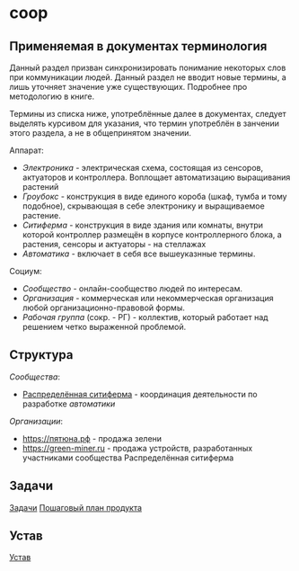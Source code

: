 # coop

## Применяемая в документах терминология

Данный раздел призван синхронизировать понимание некоторых слов при коммуникации людей. Данный раздел не вводит новые термины, а лишь уточняет значение уже существующих. Подробнее про методологию в книге.

Термины из списка ниже, употреблённые далее в документах, следует выделять курсивом для указания, что термин употреблён в занчении этого раздела, а не в общепринятом значении. 

Аппарат:
- *Электроника* - электрическая схема, состоящая из сенсоров, актуаторов и контроллера. Воплощает автоматизацию выращивания растений
- *Гроубокс* - конструкция в виде единого короба (шкаф, тумба и тому подобное), скрывающая в себе электронику и выращиваемое растение.
- *Ситиферма* - конструкция в виде здания или комнаты, внутри которой контроллер размещён в корпусе контроллерного блока, а растения, сенсоры и актуаторы - на стеллажах
- *Автоматика* - включает в себя все вышеуказнные термины.

Социум:
- *Сообщество* - онлайн-сообщество людей по интересам.
- *Организация* - коммерческая или некоммерческая организация любой организационно-правовой формы.
- *Рабочая группа* (сокр. - РГ) - коллектив, который работает над решением четко выраженной проблемой.

## Структура

*Сообщества*:
- [Распределённая ситиферма](https://t.me/spreaded_cfarm) - координация деятельности по разработке *автоматики*

*Организации*:
- https://пятюна.рф - продажа зелени
- https://green-miner.ru - продажа устройств, разработанных участниками сообщества Распределённая ситиферма

## Задачи

[Задачи](задачи.md)
[Пошаговый план продукта](пошаговый_план_продукта.md)

## Устав

[Устав](устав.md)
